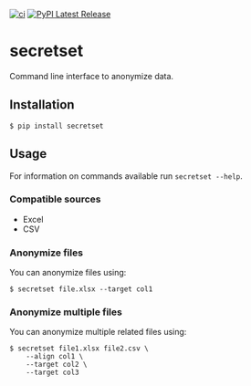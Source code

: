 [![ci](https://github.com/cnpryer/secretset/workflows/ci/badge.svg)](https://github.com/cnpryer/secretset/actions)
[![PyPI Latest Release](https://img.shields.io/pypi/v/secretset.svg)](https://pypi.org/project/secretset/)

# secretset

Command line interface to anonymize data.

## Installation

```console
$ pip install secretset
```

## Usage

For information on commands available run `secretset --help`.

### Compatible sources

- Excel
- CSV

### Anonymize files

You can anonymize files using:

```
$ secretset file.xlsx --target col1
```

### Anonymize multiple files

You can anonymize multiple related files using:

```
$ secretset file1.xlsx file2.csv \
    --align col1 \
    --target col2 \
    --target col3
```
